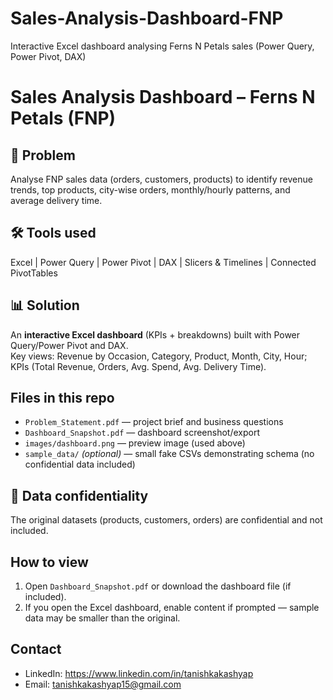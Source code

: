 # Sales-Analysis-Dashboard-FNP
Interactive Excel dashboard analysing Ferns N Petals sales (Power Query, Power Pivot, DAX)
# Sales Analysis Dashboard – Ferns N Petals (FNP)

## 📌 Problem
Analyse FNP sales data (orders, customers, products) to identify revenue trends, top products, city-wise orders, monthly/hourly patterns, and average delivery time.

## 🛠️ Tools used
Excel | Power Query | Power Pivot | DAX | Slicers & Timelines | Connected PivotTables

## 📊 Solution
An **interactive Excel dashboard** (KPIs + breakdowns) built with Power Query/Power Pivot and DAX.  
Key views: Revenue by Occasion, Category, Product, Month, City, Hour; KPIs (Total Revenue, Orders, Avg. Spend, Avg. Delivery Time).

## Files in this repo
- `Problem_Statement.pdf` — project brief and business questions  
- `Dashboard_Snapshot.pdf` — dashboard screenshot/export  
- `images/dashboard.png` — preview image (used above)  
- `sample_data/` *(optional)* — small fake CSVs demonstrating schema (no confidential data included)

## 🔐 Data confidentiality
The original datasets (products, customers, orders) are confidential and not included. 

## How to view
1. Open `Dashboard_Snapshot.pdf` or download the dashboard file (if included).  
2. If you open the Excel dashboard, enable content if prompted — sample data may be smaller than the original.

## Contact
- LinkedIn: https://www.linkedin.com/in/tanishkakashyap
- Email: tanishkakashyap15@gmail.com

